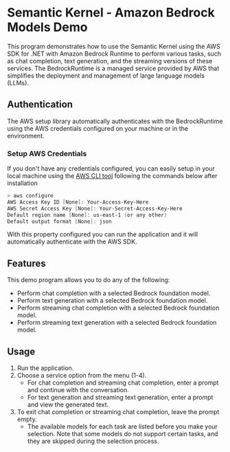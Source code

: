 # Semantic Kernel - Amazon Bedrock Models Demo

This program demonstrates how to use the Semantic Kernel using the AWS SDK for .NET with Amazon Bedrock Runtime to 
perform various tasks, such as chat completion, text generation, and the streaming versions of these services. The
BedrockRuntime is a managed service provided by AWS that simplifies the deployment and management of large language
models (LLMs).

## Authentication

The AWS setup library automatically authenticates with the BedrockRuntime using the AWS credentials configured 
on your machine or in the environment.

### Setup AWS Credentials

If you don't have any credentials configured, you can easily setup in your local machine using the [AWS CLI tool](https://docs.aws.amazon.com/cli/latest/userguide/getting-started-install.html) following the commands below after installation

```powershell
> aws configure 
AWS Access Key ID [None]: Your-Access-Key-Here
AWS Secret Access Key [None]: Your-Secret-Access-Key-Here
Default region name [None]: us-east-1 (or any other)
Default output format [None]: json
```

With this property configured you can run the application and it will automatically authenticate with the AWS SDK.

## Features

This demo program allows you to do any of the following:
- Perform chat completion with a selected Bedrock foundation model. 
- Perform text generation with a selected Bedrock foundation model. 
- Perform streaming chat completion with a selected Bedrock foundation model. 
- Perform streaming text generation with a selected Bedrock foundation model.

## Usage

1. Run the application.
2. Choose a service option from the menu (1-4). 
   - For chat completion and streaming chat completion, enter a prompt and continue with the conversation.
   - For text generation and streaming text generation, enter a prompt and view the generated text.
3. To exit chat completion or streaming chat completion, leave the prompt empty.
   - The available models for each task are listed before you make your selection. Note that some models do not support
   certain tasks, and they are skipped during the selection process.